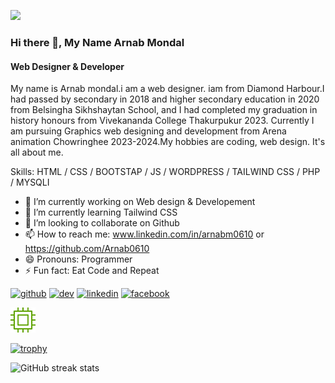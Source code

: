 ![](https://media.licdn.com/dms/image/v2/D5616AQGJpNXCZHAHPA/profile-displaybackgroundimage-shrink_350_1400/profile-displaybackgroundimage-shrink_350_1400/0/1738807900239?e=1751500800&v=beta&t=yadY6Jx5u83fWnb2NP3G4WEAJIgMPguOB4DK9JQvT8c)


### Hi there 👋, My Name Arnab Mondal
#### Web Designer & Developer
My name is Arnab mondal.i am a web designer. iam from Diamond Harbour.I had passed by secondary in 2018 and higher secondary education in 2020 from Belsingha Sikhshaytan School, and I had completed my graduation in history honours from Vivekananda College Thakurpukur 2023.
Currently I am pursuing Graphics web designing and development from Arena animation Chowringhee 2023-2024.My hobbies are coding, web design.
It's all about me.

Skills: HTML /  CSS /  BOOTSTAP / JS / WORDPRESS / TAILWIND CSS / PHP / MYSQLI

- 🔭 I’m currently working on Web design & Developement 
- 🌱 I’m currently learning Tailwind CSS 
- 👯 I’m looking to collaborate on Github 
- 📫 How to reach me: www.linkedin.com/in/arnabm0610 or https://github.com/Arnab0610 
- 😄 Pronouns: Programmer 
- ⚡ Fun fact: Eat Code and Repeat 


[<img src='https://cdn.jsdelivr.net/npm/simple-icons@3.0.1/icons/github.svg' alt='github' height='40'>](https://github.com/Arnab0610)  [<img src='https://cdn.jsdelivr.net/npm/simple-icons@3.0.1/icons/dev-dot-to.svg' alt='dev' height='40'>](https://dev.to/arnab_mondal_06)  [<img src='https://cdn.jsdelivr.net/npm/simple-icons@3.0.1/icons/linkedin.svg' alt='linkedin' height='40'>](https://www.linkedin.com/in/www.linkedin.com/in/arnabm0610/)  [<img src='https://cdn.jsdelivr.net/npm/simple-icons@3.0.1/icons/facebook.svg' alt='facebook' height='40'>](https://www.facebook.com/https://www.facebook.com/arnab.official03/)  

<a href='https://docs.github.com/en/developers'><img src='https://raw.githubusercontent.com/acervenky/animated-github-badges/master/assets/devbadge.gif' width='40' height='40'></a> 

[![trophy](https://github-profile-trophy.vercel.app/?username=Arnab0610)](https://github.com/ryo-ma/github-profile-trophy)

![GitHub streak stats](https://streak-stats.demolab.com/?user=Arnab0610)  

